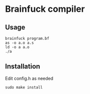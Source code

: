 # Brainfuck compiler

## Usage
```
brainfuck program.bf
as -o a.o a.s
ld -o a a.o
./a
```

## Installation
Edit config.h as needed
```
sudo make install
```
